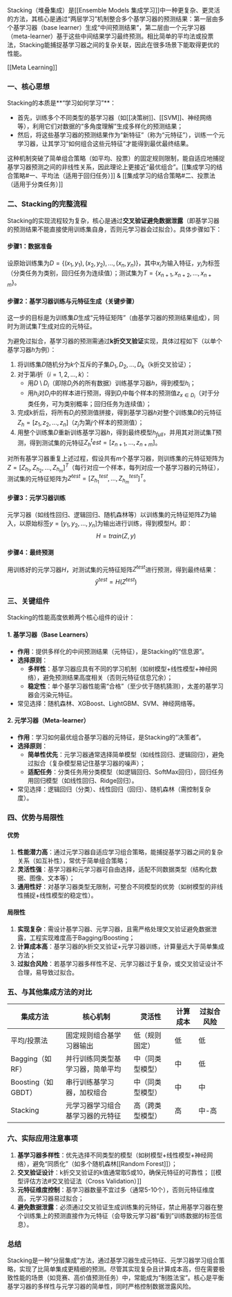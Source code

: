 Stacking（堆叠集成）是[[Ensemble Models 集成学习]]中一种更复杂、更灵活的方法，其核心是通过“两层学习”机制整合多个基学习器的预测结果：第一层由多个基学习器（base learner）生成“中间预测结果”，第二层由一个元学习器（meta-learner）基于这些中间结果学习最终预测。相比简单的平均法或投票法，Stacking能捕捉基学习器之间的复杂关联，因此在很多场景下能取得更优的性能。

[[Meta Learning]]
### 一、核心思想
Stacking的本质是**“学习如何学习”**：  
- 首先，训练多个不同类型的基学习器（如[[决策树]]、[[SVM]]、神经网络等），利用它们对数据的“多角度理解”生成多样化的预测结果；  
- 然后，将这些基学习器的预测结果作为“新特征”（称为“元特征”），训练一个元学习器，让其学习“如何组合这些元特征”才能得到最优最终结果。  

这种机制突破了简单组合策略（如平均、投票）的固定规则限制，能自适应地捕捉基学习器预测之间的非线性关系，因此理论上更接近“最优组合”。[[集成学习的结合策略#一、平均法（适用于回归任务）]] & [[集成学习的结合策略#二、投票法（适用于分类任务）]]


### 二、Stacking的完整流程
Stacking的实现流程较为复杂，核心是通过**交叉验证避免数据泄露**（即基学习器的预测结果不能直接使用训练集自身，否则元学习器会过拟合）。具体步骤如下：


#### 步骤1：数据准备  
设原始训练集为$D = \{(x_1, y_1), (x_2, y_2), ..., (x_n, y_n)\}$，其中$x_i$为输入特征，$y_i$为标签（分类任务为类别，回归任务为连续值）；测试集为$T = \{x_{n+1}, x_{n+2}, ..., x_{n+m}\}$。  


#### 步骤2：基学习器训练与元特征生成（关键步骤）  
这一步的目标是为训练集$D$生成“元特征矩阵”（由基学习器的预测结果组成），同时为测试集$T$生成对应的元特征。  

为避免过拟合，基学习器的预测需通过**k折交叉验证**实现，具体过程如下（以单个基学习器$h$为例）：  
1. 将训练集$D$随机分为$k$个互斥的子集$D_1, D_2, ..., D_k$（k折交叉验证）；  
2. 对于第$i$折（$i=1,2,...,k$）：  
   - 用$D \setminus D_i$（即除$D_i$外的所有数据）训练基学习器$h$，得到模型$h_i$；  
   - 用$h_i$对$D_i$中的样本进行预测，得到$D_i$中每个样本的预测值$z_{x \in D_i}$（对于分类任务，可为类别概率；回归任务为连续值）；  
3. 完成k折后，将所有$D_i$的预测值拼接，得到基学习器$h$对整个训练集$D$的元特征$Z_h = [z_1, z_2, ..., z_n]$（$z_j$为第$j$个样本的预测值）；  
4. 用整个训练集$D$重新训练基学习器$h$，得到最终模型$h_{full}$，并用其对测试集$T$预测，得到测试集的元特征$Z_h^test = [z_{n+1}, ..., z_{n+m}]$。  

对所有基学习器重复上述过程，假设共有$m$个基学习器，则训练集的元特征矩阵为$Z = [Z_{h_1}, Z_{h_2}, ..., Z_{h_m}]^T$（每行对应一个样本，每列对应一个基学习器的元特征），测试集的元特征矩阵为$Z^{test} = [Z_{h_1}^{test}, ..., Z_{h_m}^{test}]^T$。  


#### 步骤3：元学习器训练  
元学习器（如线性回归、逻辑回归、随机森林等）以训练集的元特征矩阵$Z$为输入，以原始标签$y = [y_1, y_2, ..., y_n]$为输出进行训练，得到模型$H$。即：  
$$
H = train(Z, y)
$$  


#### 步骤4：最终预测  
用训练好的元学习器$H$，对测试集的元特征矩阵$Z^{test}$进行预测，得到最终结果：  
$$
\hat{y}^{test} = H(Z^{test})
$$  


### 三、关键组件  
Stacking的性能高度依赖两个核心组件的设计：  


#### 1. 基学习器（Base Learners）  
- **作用**：提供多样化的中间预测结果（元特征），是Stacking的“信息源”。  
- **选择原则**：  
  - **多样性**：基学习器应具有不同的学习机制（如树模型+线性模型+神经网络），避免预测结果高度相关（否则元特征信息冗余）；  
  - **稳定性**：单个基学习器性能需“合格”（至少优于随机猜测），太差的基学习器会污染元特征。  
- 常见选择：随机森林、XGBoost、LightGBM、SVM、神经网络等。  


#### 2. 元学习器（Meta-learner）  
- **作用**：学习如何最优组合基学习器的元特征，是Stacking的“决策者”。  
- **选择原则**：  
  - **简单性优先**：元学习器通常选择简单模型（如线性回归、逻辑回归），避免过拟合（复杂模型易记住基学习器的噪声）；  
  - **适配任务**：分类任务用分类模型（如逻辑回归、SoftMax回归），回归任务用回归模型（如线性回归、Ridge回归）。  
- 常见选择：逻辑回归（分类）、线性回归（回归）、随机森林（需控制复杂度）。  


### 四、优势与局限性  


#### 优势  
1. **性能潜力高**：通过元学习器自适应学习组合策略，能捕捉基学习器之间的复杂关系（如互补性），常优于简单组合策略；  
2. **灵活性强**：基学习器和元学习器可自由选择，适配不同数据类型（结构化数据、图像、文本等）；  
3. **通用性好**：对基学习器类型无限制，可整合不同模型的优势（如树模型的非线性捕捉+线性模型的稳定性）。  


#### 局限性  
1. **实现复杂**：需设计基学习器、元学习器，且需严格处理交叉验证避免数据泄露，工程实现难度高于Bagging/Boosting；  
2. **计算成本高**：基学习器的k折交叉验证+元学习器训练，计算量远大于简单集成方法；  
3. **过拟合风险**：若基学习器多样性不足、元学习器过于复杂，或交叉验证设计不合理，易导致过拟合。  


### 五、与其他集成方法的对比  
| 集成方法            | 核心机制             | 灵活性      | 计算成本 | 过拟合风险 |
| --------------- | ---------------- | -------- | ---- | ----- |
| 平均/投票法          | 固定规则组合基学习器输出     | 低（规则固定）  | 低    | 低     |
| Bagging（如RF）    | 并行训练同类型基学习器，简单平均 | 中（同类型模型） | 中    | 低     |
| Boosting（如GBDT） | 串行训练基学习器，加权组合    | 中（同类型模型） | 中    | 中     |
| Stacking        | 元学习器学习组合基学习器的元特征 | 高（跨类型模型） | 高    | 中-高   |


### 六、实际应用注意事项  
1. **基学习器多样性**：优先选择不同类型的模型（如树模型+线性模型+神经网络），避免“同质化”（如多个随机森林[[Random Forest]]）；  
2. **交叉验证设计**：k折交叉验证的k值通常取5或10，确保元特征的可靠性； [[模型评估方法#交叉验证法（Cross Validation）]] 
3. **元特征维度控制**：基学习器数量不宜过多（通常5-10个），否则元特征维度高，元学习器易过拟合；  
4. **避免数据泄露**：必须通过交叉验证生成训练集的元特征，禁止用基学习器在整个训练集上的预测直接作为元特征（会导致元学习器“看到”训练数据的标签信息）。  


### 总结  
Stacking是一种“分层集成”方法，通过基学习器生成元特征、元学习器学习组合策略，实现了比简单集成更精细的预测。尽管其实现复杂且计算成本高，但在需要极致性能的场景（如竞赛、高价值预测任务）中，常能成为“制胜法宝”。核心是平衡基学习器的多样性与元学习器的简单性，同时严格控制数据泄露风险。
